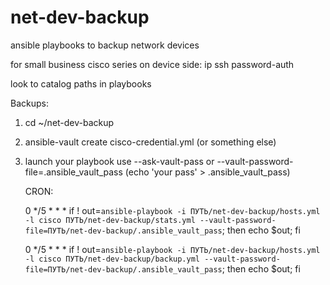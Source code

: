 # net-dev-backup
ansible playbooks to backup network devices

for small business cisco series on device side: ip ssh password-auth

look to catalog paths in playbooks



Backups:

  1. cd ~/net-dev-backup
  2. ansible-vault create cisco-credential.yml (or something else)
  3. launch your playbook use --ask-vault-pass
     or --vault-password-file=.ansible_vault_pass (echo 'your pass' > .ansible_vault_pass)
     
     
     
     CRON:
     
     0 */5 * * *    if ! out=`ansible-playbook -i ПУТЬ/net-dev-backup/hosts.yml -l cisco ПУТЬ/net-dev-backup/stats.yml --vault-password-file=ПУТЬ/net-dev-backup/.ansible_vault_pass`; then echo $out; fi
     
     0 */5 * * *    if ! out=`ansible-playbook -i ПУТЬ/net-dev-backup/hosts.yml -l cisco ПУТЬ/net-dev-backup/backup.yml --vault-password-file=ПУТЬ/net-dev-backup/.ansible_vault_pass`; then echo $out; fi
